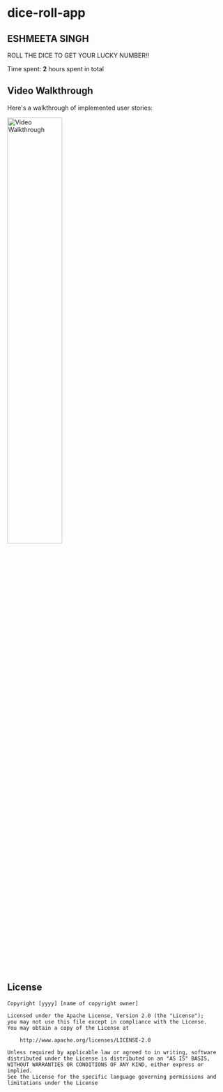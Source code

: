 # dice-roll-app


## ESHMEETA SINGH

ROLL THE DICE TO GET YOUR LUCKY NUMBER!!

Time spent: **2** hours spent in total







## Video Walkthrough

Here's a walkthrough of implemented user stories:

<img src='https://gifyu.com/image/STxQY' title='Video Walkthrough' width='50%' alt='Video Walkthrough' />





## License

    Copyright [yyyy] [name of copyright owner]

    Licensed under the Apache License, Version 2.0 (the "License");
    you may not use this file except in compliance with the License.
    You may obtain a copy of the License at

        http://www.apache.org/licenses/LICENSE-2.0

    Unless required by applicable law or agreed to in writing, software
    distributed under the License is distributed on an "AS IS" BASIS,
    WITHOUT WARRANTIES OR CONDITIONS OF ANY KIND, either express or implied.
    See the License for the specific language governing permissions and
    limitations under the License
